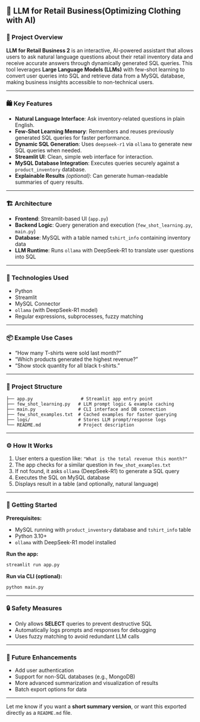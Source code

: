 ## 🧠 LLM for Retail Business(Optimizing Clothing with AI)

### 📌 Project Overview

**LLM for Retail Business 2** is an interactive, AI-powered assistant that allows users to ask natural language questions about their retail inventory data and receive accurate answers through dynamically generated SQL queries. This tool leverages **Large Language Models (LLMs)** with few-shot learning to convert user queries into SQL and retrieve data from a MySQL database, making business insights accessible to non-technical users.

---

### 🛍️ Key Features

* **Natural Language Interface**: Ask inventory-related questions in plain English.
* **Few-Shot Learning Memory**: Remembers and reuses previously generated SQL queries for faster performance.
* **Dynamic SQL Generation**: Uses `deepseek-r1` via `ollama` to generate new SQL queries when needed.
* **Streamlit UI**: Clean, simple web interface for interaction.
* **MySQL Database Integration**: Executes queries securely against a `product_inventory` database.
* **Explainable Results** *(optional)*: Can generate human-readable summaries of query results.

---

### 🏗️ Architecture

* **Frontend**: Streamlit-based UI (`app.py`)
* **Backend Logic**: Query generation and execution (`few_shot_learning.py`, `main.py`)
* **Database**: MySQL with a table named `tshirt_info` containing inventory data
* **LLM Runtime**: Runs `ollama` with DeepSeek-R1 to translate user questions into SQL

---

### 🔧 Technologies Used

* Python
* Streamlit
* MySQL Connector
* `ollama` (with DeepSeek-R1 model)
* Regular expressions, subprocesses, fuzzy matching

---

### 📦 Example Use Cases

* “How many T-shirts were sold last month?”
* “Which products generated the highest revenue?”
* “Show stock quantity for all black t-shirts.”

---

### 📁 Project Structure

```
├── app.py                  # Streamlit app entry point
├── few_shot_learning.py   # LLM prompt logic & example caching
├── main.py                # CLI interface and DB connection
├── few_shot_examples.txt  # Cached examples for faster querying
├── logs/                  # Stores LLM prompt/response logs
└── README.md              # Project description
```

---

### ⚙️ How It Works

1. User enters a question like: `"What is the total revenue this month?"`
2. The app checks for a similar question in `few_shot_examples.txt`
3. If not found, it asks `ollama` (DeepSeek-R1) to generate a SQL query
4. Executes the SQL on MySQL database
5. Displays result in a table (and optionally, natural language)

---

### 🚀 Getting Started

**Prerequisites:**

* MySQL running with `product_inventory` database and `tshirt_info` table
* Python 3.10+
* `ollama` with DeepSeek-R1 model installed

**Run the app:**

```bash
streamlit run app.py
```

**Run via CLI (optional):**

```bash
python main.py
```

---

### 🔒 Safety Measures

* Only allows **SELECT** queries to prevent destructive SQL
* Automatically logs prompts and responses for debugging
* Uses fuzzy matching to avoid redundant LLM calls

---

### 🌱 Future Enhancements

* Add user authentication
* Support for non-SQL databases (e.g., MongoDB)
* More advanced summarization and visualization of results
* Batch export options for data

---

Let me know if you want a **short summary version**, or want this exported directly as a `README.md` file.
